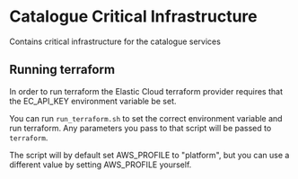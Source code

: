 # Catalogue Critical Infrastructure

Contains critical infrastructure for the catalogue services

## Running terraform

In order to run terraform the Elastic Cloud terraform provider requires that the EC_API_KEY environment variable be set.

You can run `run_terraform.sh` to set the correct environment variable and run terraform. Any parameters you pass to that script will be passed to `terraform`.

The script will by default set AWS_PROFILE to "platform", but you can use a different value by setting AWS_PROFILE yourself.
